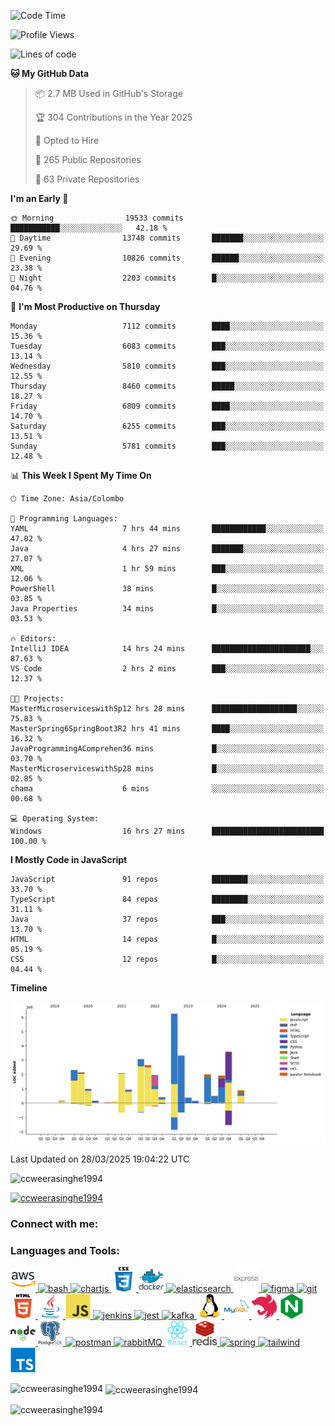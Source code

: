 
<!--START_SECTION:waka-->
![Code Time](http://img.shields.io/badge/Code%20Time-1%2C766%20hrs-blue)

![Profile Views](http://img.shields.io/badge/Profile%20Views-31-blue)

![Lines of code](https://img.shields.io/badge/From%20Hello%20World%20I%27ve%20Written-36.0%20million%20lines%20of%20code-blue)

**🐱 My GitHub Data** 

> 📦 2.7 MB Used in GitHub's Storage 
 > 
> 🏆 304 Contributions in the Year 2025
 > 
> 💼 Opted to Hire
 > 
> 📜 265 Public Repositories 
 > 
> 🔑 63 Private Repositories 
 > 
**I'm an Early 🐤** 

```text
🌞 Morning                19533 commits       ███████████░░░░░░░░░░░░░░   42.18 % 
🌆 Daytime                13748 commits       ███████░░░░░░░░░░░░░░░░░░   29.69 % 
🌃 Evening                10826 commits       ██████░░░░░░░░░░░░░░░░░░░   23.38 % 
🌙 Night                  2203 commits        █░░░░░░░░░░░░░░░░░░░░░░░░   04.76 % 
```
📅 **I'm Most Productive on Thursday** 

```text
Monday                   7112 commits        ████░░░░░░░░░░░░░░░░░░░░░   15.36 % 
Tuesday                  6083 commits        ███░░░░░░░░░░░░░░░░░░░░░░   13.14 % 
Wednesday                5810 commits        ███░░░░░░░░░░░░░░░░░░░░░░   12.55 % 
Thursday                 8460 commits        █████░░░░░░░░░░░░░░░░░░░░   18.27 % 
Friday                   6809 commits        ████░░░░░░░░░░░░░░░░░░░░░   14.70 % 
Saturday                 6255 commits        ███░░░░░░░░░░░░░░░░░░░░░░   13.51 % 
Sunday                   5781 commits        ███░░░░░░░░░░░░░░░░░░░░░░   12.48 % 
```


📊 **This Week I Spent My Time On** 

```text
🕑︎ Time Zone: Asia/Colombo

💬 Programming Languages: 
YAML                     7 hrs 44 mins       ████████████░░░░░░░░░░░░░   47.02 % 
Java                     4 hrs 27 mins       ███████░░░░░░░░░░░░░░░░░░   27.07 % 
XML                      1 hr 59 mins        ███░░░░░░░░░░░░░░░░░░░░░░   12.06 % 
PowerShell               38 mins             █░░░░░░░░░░░░░░░░░░░░░░░░   03.85 % 
Java Properties          34 mins             █░░░░░░░░░░░░░░░░░░░░░░░░   03.53 % 

🔥 Editors: 
IntelliJ IDEA            14 hrs 24 mins      ██████████████████████░░░   87.63 % 
VS Code                  2 hrs 2 mins        ███░░░░░░░░░░░░░░░░░░░░░░   12.37 % 

🐱‍💻 Projects: 
MasterMicroserviceswithSp12 hrs 28 mins      ███████████████████░░░░░░   75.83 % 
MasterSpring6SpringBoot3R2 hrs 41 mins       ████░░░░░░░░░░░░░░░░░░░░░   16.32 % 
JavaProgrammingAComprehen36 mins             █░░░░░░░░░░░░░░░░░░░░░░░░   03.70 % 
MasterMicroserviceswithSp28 mins             █░░░░░░░░░░░░░░░░░░░░░░░░   02.85 % 
chama                    6 mins              ░░░░░░░░░░░░░░░░░░░░░░░░░   00.68 % 

💻 Operating System: 
Windows                  16 hrs 27 mins      █████████████████████████   100.00 % 
```

**I Mostly Code in JavaScript** 

```text
JavaScript               91 repos            ████████░░░░░░░░░░░░░░░░░   33.70 % 
TypeScript               84 repos            ████████░░░░░░░░░░░░░░░░░   31.11 % 
Java                     37 repos            ███░░░░░░░░░░░░░░░░░░░░░░   13.70 % 
HTML                     14 repos            █░░░░░░░░░░░░░░░░░░░░░░░░   05.19 % 
CSS                      12 repos            █░░░░░░░░░░░░░░░░░░░░░░░░   04.44 % 
```



**Timeline**

![Lines of Code chart](https://raw.githubusercontent.com/ccweerasinghe1994/ccweerasinghe1994/master/assets/bar_graph.png)


 Last Updated on 28/03/2025 19:04:22 UTC
<!--END_SECTION:waka-->



<p align="left"> <img src="https://komarev.com/ghpvc/?username=ccweerasinghe1994&label=Profile%20views&color=0e75b6&style=flat" alt="ccweerasinghe1994" /> </p>

<p align="left"> <a href="https://github.com/ryo-ma/github-profile-trophy"><img src="https://github-profile-trophy.vercel.app/?username=ccweerasinghe1994" alt="ccweerasinghe1994" /></a> </p>

<h3 align="left">Connect with me:</h3>
<p align="left">
</p>

<h3 align="left">Languages and Tools:</h3>
<p align="left"> <a href="https://aws.amazon.com" target="_blank" rel="noreferrer"> <img src="https://raw.githubusercontent.com/devicons/devicon/master/icons/amazonwebservices/amazonwebservices-original-wordmark.svg" alt="aws" width="40" height="40"/> </a> <a href="https://www.gnu.org/software/bash/" target="_blank" rel="noreferrer"> <img src="https://www.vectorlogo.zone/logos/gnu_bash/gnu_bash-icon.svg" alt="bash" width="40" height="40"/> </a> <a href="https://www.chartjs.org" target="_blank" rel="noreferrer"> <img src="https://www.chartjs.org/media/logo-title.svg" alt="chartjs" width="40" height="40"/> </a> <a href="https://www.w3schools.com/css/" target="_blank" rel="noreferrer"> <img src="https://raw.githubusercontent.com/devicons/devicon/master/icons/css3/css3-original-wordmark.svg" alt="css3" width="40" height="40"/> </a> <a href="https://www.docker.com/" target="_blank" rel="noreferrer"> <img src="https://raw.githubusercontent.com/devicons/devicon/master/icons/docker/docker-original-wordmark.svg" alt="docker" width="40" height="40"/> </a> <a href="https://www.elastic.co" target="_blank" rel="noreferrer"> <img src="https://www.vectorlogo.zone/logos/elastic/elastic-icon.svg" alt="elasticsearch" width="40" height="40"/> </a> <a href="https://expressjs.com" target="_blank" rel="noreferrer"> <img src="https://raw.githubusercontent.com/devicons/devicon/master/icons/express/express-original-wordmark.svg" alt="express" width="40" height="40"/> </a> <a href="https://www.figma.com/" target="_blank" rel="noreferrer"> <img src="https://www.vectorlogo.zone/logos/figma/figma-icon.svg" alt="figma" width="40" height="40"/> </a> <a href="https://git-scm.com/" target="_blank" rel="noreferrer"> <img src="https://www.vectorlogo.zone/logos/git-scm/git-scm-icon.svg" alt="git" width="40" height="40"/> </a> <a href="https://www.w3.org/html/" target="_blank" rel="noreferrer"> <img src="https://raw.githubusercontent.com/devicons/devicon/master/icons/html5/html5-original-wordmark.svg" alt="html5" width="40" height="40"/> </a> <a href="https://www.java.com" target="_blank" rel="noreferrer"> <img src="https://raw.githubusercontent.com/devicons/devicon/master/icons/java/java-original.svg" alt="java" width="40" height="40"/> </a> <a href="https://developer.mozilla.org/en-US/docs/Web/JavaScript" target="_blank" rel="noreferrer"> <img src="https://raw.githubusercontent.com/devicons/devicon/master/icons/javascript/javascript-original.svg" alt="javascript" width="40" height="40"/> </a> <a href="https://www.jenkins.io" target="_blank" rel="noreferrer"> <img src="https://www.vectorlogo.zone/logos/jenkins/jenkins-icon.svg" alt="jenkins" width="40" height="40"/> </a> <a href="https://jestjs.io" target="_blank" rel="noreferrer"> <img src="https://www.vectorlogo.zone/logos/jestjsio/jestjsio-icon.svg" alt="jest" width="40" height="40"/> </a> <a href="https://kafka.apache.org/" target="_blank" rel="noreferrer"> <img src="https://www.vectorlogo.zone/logos/apache_kafka/apache_kafka-icon.svg" alt="kafka" width="40" height="40"/> </a> <a href="https://www.linux.org/" target="_blank" rel="noreferrer"> <img src="https://raw.githubusercontent.com/devicons/devicon/master/icons/linux/linux-original.svg" alt="linux" width="40" height="40"/> </a> <a href="https://www.mysql.com/" target="_blank" rel="noreferrer"> <img src="https://raw.githubusercontent.com/devicons/devicon/master/icons/mysql/mysql-original-wordmark.svg" alt="mysql" width="40" height="40"/> </a> <a href="https://nestjs.com/" target="_blank" rel="noreferrer"> <img src="https://raw.githubusercontent.com/devicons/devicon/master/icons/nestjs/nestjs-plain.svg" alt="nestjs" width="40" height="40"/> </a> <a href="https://www.nginx.com" target="_blank" rel="noreferrer"> <img src="https://raw.githubusercontent.com/devicons/devicon/master/icons/nginx/nginx-original.svg" alt="nginx" width="40" height="40"/> </a> <a href="https://nodejs.org" target="_blank" rel="noreferrer"> <img src="https://raw.githubusercontent.com/devicons/devicon/master/icons/nodejs/nodejs-original-wordmark.svg" alt="nodejs" width="40" height="40"/> </a> <a href="https://www.postgresql.org" target="_blank" rel="noreferrer"> <img src="https://raw.githubusercontent.com/devicons/devicon/master/icons/postgresql/postgresql-original-wordmark.svg" alt="postgresql" width="40" height="40"/> </a> <a href="https://postman.com" target="_blank" rel="noreferrer"> <img src="https://www.vectorlogo.zone/logos/getpostman/getpostman-icon.svg" alt="postman" width="40" height="40"/> </a> <a href="https://www.rabbitmq.com" target="_blank" rel="noreferrer"> <img src="https://www.vectorlogo.zone/logos/rabbitmq/rabbitmq-icon.svg" alt="rabbitMQ" width="40" height="40"/> </a> <a href="https://reactjs.org/" target="_blank" rel="noreferrer"> <img src="https://raw.githubusercontent.com/devicons/devicon/master/icons/react/react-original-wordmark.svg" alt="react" width="40" height="40"/> </a> <a href="https://redis.io" target="_blank" rel="noreferrer"> <img src="https://raw.githubusercontent.com/devicons/devicon/master/icons/redis/redis-original-wordmark.svg" alt="redis" width="40" height="40"/> </a> <a href="https://spring.io/" target="_blank" rel="noreferrer"> <img src="https://www.vectorlogo.zone/logos/springio/springio-icon.svg" alt="spring" width="40" height="40"/> </a> <a href="https://tailwindcss.com/" target="_blank" rel="noreferrer"> <img src="https://www.vectorlogo.zone/logos/tailwindcss/tailwindcss-icon.svg" alt="tailwind" width="40" height="40"/> </a> <a href="https://www.typescriptlang.org/" target="_blank" rel="noreferrer"> <img src="https://raw.githubusercontent.com/devicons/devicon/master/icons/typescript/typescript-original.svg" alt="typescript" width="40" height="40"/> </a> </p>

<p><img align="left" src="https://github-readme-stats.vercel.app/api/top-langs?username=ccweerasinghe1994&show_icons=true&locale=en&layout=compact" alt="ccweerasinghe1994" /></p>

<p>&nbsp;<img align="center" src="https://github-readme-stats.vercel.app/api?username=ccweerasinghe1994&show_icons=true&locale=en" alt="ccweerasinghe1994" /></p>

<p><img align="center" src="https://github-readme-streak-stats.herokuapp.com/?user=ccweerasinghe1994&" alt="ccweerasinghe1994" /></p>